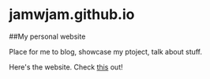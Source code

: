 jamwjam.github.io
=================

##My personal website

Place for me to blog, showcase my ptoject, talk about stuff.

Here's the website. Check [this](http://jamwjam.github.io) out!